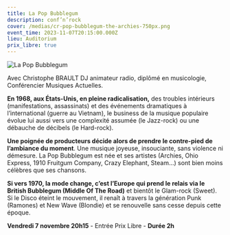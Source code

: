```yaml
---
title: La Pop Bubblegum
description: conf’n’rock
cover: /medias/cr-pop-bubblegum-the-archies-750px.png
event_time: 2023-11-07T20:15:00.000Z
lieu: Auditorium
prix_libre: true
---
```

![La Pop Bubblegum](/medias/cr-pop-bubblegum-the-archies-750px.png "Conf'N'Rock")

Avec Christophe BRAULT DJ animateur radio, diplômé en musicologie, Conférencier Musiques Actuelles.

**En 1968, aux États-Unis, en pleine radicalisation,** des troubles intérieurs (manifestations, assassinats) et des événements dramatiques à l’international (guerre au Vietnam), le business de la musique populaire évolue lui aussi vers une complexité assumée (le Jazz-rock) ou une débauche de décibels (le Hard-rock).

**Une poignée de producteurs décide alors de prendre le contre-pied de l’ambiance du moment**. Une musique joyeuse, insouciante, sans violence ni démesure. La Pop Bubblegum est née et ses artistes (Archies, Ohio Express, 1910 Fruitgum Company, Crazy Elephant, Steam…) sont bien moins célèbres que ses chansons. 

**Si vers 1970, la mode change, c’est l’Europe qui prend le relais via le British Bubblegum (Middle Of The Road)** et bientôt le Glam-rock (Sweet). Si le Disco éteint le mouvement, il renaît à travers la génération Punk (Ramones) et New Wave (Blondie) et se renouvelle sans cesse depuis cette époque.

**Vendredi 7 novembre 20h15**  -  Entrée Prix Libre  -  **Durée 2h**
